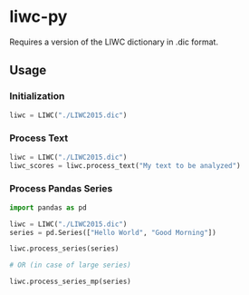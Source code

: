 # liwc-py

Requires a version of the LIWC dictionary in .dic format.

## Usage 

### Initialization

```python
liwc = LIWC("./LIWC2015.dic")
```

### Process Text

```python
liwc = LIWC("./LIWC2015.dic")
liwc_scores = liwc.process_text("My text to be analyzed")
```

### Process Pandas Series

```python
import pandas as pd 

liwc = LIWC("./LIWC2015.dic")
series = pd.Series(["Hello World", "Good Morning"])

liwc.process_series(series)

# OR (in case of large series)

liwc.process_series_mp(series)

```